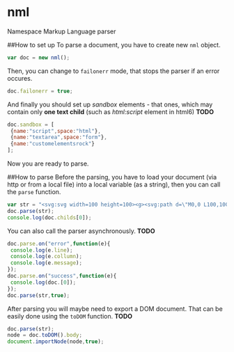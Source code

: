 nml
==

Namespace Markup Language parser

##How to set up
To parse a document, you have to create new `nml` object.
```js
var doc = new nml();
```
Then, you can change to `failonerr` mode, that stops the parser if an error occures.
```js
doc.failonerr = true;
```
And finally you should set up _sandbox_ elements - that ones, which may contain only __one text child__ (such as _html:script_ element in html6) **TODO**
```js
doc.sandbox = [
 {name:"script",space:"html"},
 {name:"textarea",space:"form"},
 {name:"customelementsrock"}
];
```
Now you are ready to parse.

##How to parse
Before the parsing, you have to load your document (via http or from a local file) into a local variable (as a string), then you can call the `parse` function.
```js
var str = "<svg:svg width=100 height=100><g><svg:path d=\"M0,0 L100,100\" /></g></svg:svg>";
doc.parse(str);
console.log(doc.childs[0]);
```
You can also call the parser asynchronously. **TODO**
```js
doc.parse.on("error",function(e){
 console.log(e.line);
 console.log(e.collumn);
 console.log(e.message);
});
doc.parse.on("success",function(e){
 console.log(doc.[0]);
});
doc.parse(str,true);
```
After parsing you will maybe need to export a DOM document. That can be easily done using the `toDOM` function. **TODO**
```js
doc.parse(str);
node = doc.toDOM().body;
document.importNode(node,true);
```
